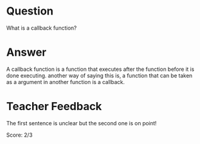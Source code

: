 # Question

What is a callback function?

# Answer
A callback function is a function that executes after the function before it is done executing. another way of saying this is, a function that can be taken as a argument in another function is a callback.

# Teacher Feedback

The first sentence is unclear but the second one is on point!

Score: 2/3